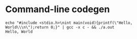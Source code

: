 # Command-line codegen
```
echo "#include <stdio.h>\nint main(void){printf(\"Hello, World\\\n\");return 0;}" | gcc -x c - && ./a.out
Hello, World
```
